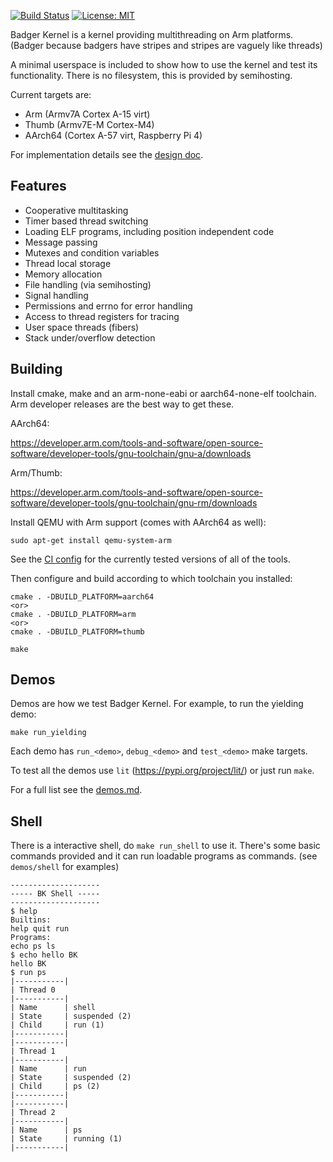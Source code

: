 [![Build Status](https://github.com/davidspickett/BadgerKernel/workflows/build_and_test/badge.svg)](https://github.com/DavidSpickett/BadgerKernel/actions) [![License: MIT](https://img.shields.io/badge/License-MIT-yellow.svg)](https://opensource.org/licenses/MIT)

Badger Kernel is a kernel providing multithreading on Arm platforms.
(Badger because badgers have stripes and stripes are vaguely like threads)

A minimal userspace is included to show how to use the kernel and test its functionality. There is no filesystem, this is provided by semihosting.

Current targets are:
* Arm (Armv7A Cortex A-15 virt)
* Thumb (Armv7E-M Cortex-M4)
* AArch64 (Cortex A-57 virt, Raspberry Pi 4)

For implementation details see the [design doc](docs/design.md).

## Features

* Cooperative multitasking
* Timer based thread switching
* Loading ELF programs, including position independent code
* Message passing
* Mutexes and condition variables
* Thread local storage
* Memory allocation
* File handling (via semihosting)
* Signal handling
* Permissions and errno for error handling
* Access to thread registers for tracing
* User space threads (fibers)
* Stack under/overflow detection

## Building

Install cmake, make and an arm-none-eabi or aarch64-none-elf toolchain. Arm developer releases are the best way to get these.

AArch64:

https://developer.arm.com/tools-and-software/open-source-software/developer-tools/gnu-toolchain/gnu-a/downloads

Arm/Thumb:

https://developer.arm.com/tools-and-software/open-source-software/developer-tools/gnu-toolchain/gnu-rm/downloads

Install QEMU with Arm support (comes with AArch64 as well):
```
sudo apt-get install qemu-system-arm
```

See the [CI config](.github/workflows/build_and_test.yml) for the currently tested versions of all of the tools.

Then configure and build according to which toolchain you installed:
```
cmake . -DBUILD_PLATFORM=aarch64
<or>
cmake . -DBUILD_PLATFORM=arm
<or>
cmake . -DBUILD_PLATFORM=thumb

make
```

## Demos

Demos are how we test Badger Kernel. For example, to run the yielding demo:
```
make run_yielding
```

Each demo has `run_<demo>`, `debug_<demo>` and `test_<demo>` make targets.

To test all the demos use `lit` (https://pypi.org/project/lit/) or just run `make`.

For a full list see the [demos.md](docs/demos.md).

## Shell

There is a interactive shell, do `make run_shell` to use it. There's some basic commands provided and it can run loadable programs as commands. (see `demos/shell` for examples)

```
--------------------
----- BK Shell -----
--------------------
$ help
Builtins:
help quit run
Programs:
echo ps ls
$ echo hello BK
hello BK
$ run ps
|-----------|
| Thread 0
|-----------|
| Name      | shell
| State     | suspended (2)
| Child     | run (1)
|-----------|
|-----------|
| Thread 1
|-----------|
| Name      | run
| State     | suspended (2)
| Child     | ps (2)
|-----------|
|-----------|
| Thread 2
|-----------|
| Name      | ps
| State     | running (1)
|-----------|
```

